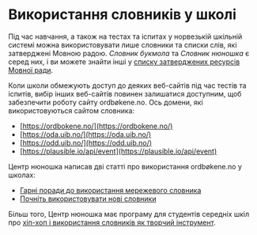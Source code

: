 # Використання словників у школі
Під час навчання, а також на тестах та іспитах у норвезькій шкільній системі можна використовувати лише словники та списки слів, які затверджені Мовною радою. _Словник букмола_ та _Словник нюношка_ є серед них, і ви можете знайти інші у [списку затверджених ресурсів Мовної ради](https://www.sprakradet.no/sprakhjelp/Skriverad/Ordlister/Ordlister-til-skulebruk/).

Коли школи обмежують доступ до деяких веб-сайтів під час тестів та іспитів, вибір інших веб-сайтів повинен залишатися доступним, щоб  забезпечити роботу сайту ordbøkene.no. Ось домени, які використовуються сайтом словника:

*   [https://ordbokene.no/](https://ordbokene.no/)
*   [https://oda.uib.no/](https://oda.uib.no/)
*   [https://odd.uib.no/](https://odd.uib.no/)
*   [https://plausible.io/api/event](https://plausible.io/api/event)

Центр нюношка написав дві статті про використання ordbøkene.no у школах:

*   [Гарні поради до використання мережевого словника](https://nynorsksenteret.no/vidaregaande/grammatikk/gode-tips-til-bruk-av-nettordboka)
*   [Почніть використовувати нові словники](https://nynorsksenteret.no/blogg/ta-i-bruk-dei-nye-ordbokene)

Більш того, Центр нюношка має програму для студентів середніх шкіл про [хіп-хоп і використання словників як творчий інструмент](https://nynorsksenteret.no/ungdomsskule/skriving/kreativ-skriving/hiphop-ordboka-som-kreativt-verktoy).